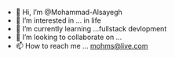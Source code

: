 - 👋 Hi, I’m @Mohammad-Alsayegh
- 👀 I’m interested in ... in life
- 🌱 I’m currently learning ...fullstack devlopment
- 💞️ I’m looking to collaborate on ...
- 📫 How to reach me ... mohms@live.com

<!---
Mohammad-Alsayegh/Mohammad-Alsayegh is a ✨ special ✨ repository because its `README.md` (this file) appears on your GitHub profile.
You can click the Preview link to take a look at your changes.
--->
